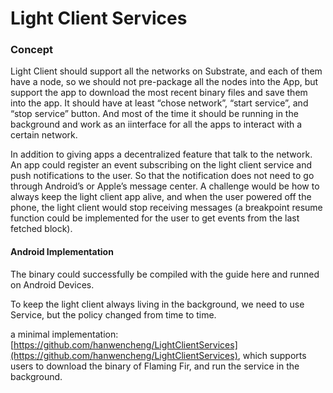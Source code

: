 # Light Client Services

### Concept
Light Client should support all the networks on Substrate, and each of them have a node, so we should not pre-package all the nodes into the App, but support the app to download the most recent binary files and save them into the app. It should have at least “chose network”, “start service”, and “stop service” button. And most of the time it should be running in the background and work as an iinterface for all the apps to interact with a certain network.

In addition to giving apps a decentralized feature that talk to the network. An app could register an event subscribing on the light client service and push notifications to the user. So that the notification does not need to go through Android’s or Apple’s message center. A challenge would be how to always keep the light client app alive,  and when the user powered off the phone, the light client would stop receiving messages (a breakpoint resume function could be implemented for the user to get events from the last fetched block).

#### Android Implementation

The binary could successfully be compiled with the guide here and runned on Android Devices. 

To keep the light client always living in the background, we need to use Service, but the policy changed from time to time.

a minimal implementation: [https://github.com/hanwencheng/LightClientServices](https://github.com/hanwencheng/LightClientServices), which supports users to download the binary of Flaming Fir, and run the service in the background.
